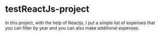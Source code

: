 # testReactJs-project
 In this project, with the help of Reactjs, I put a simple list of expenses that you can filter by year and you can also make additional expenses.
